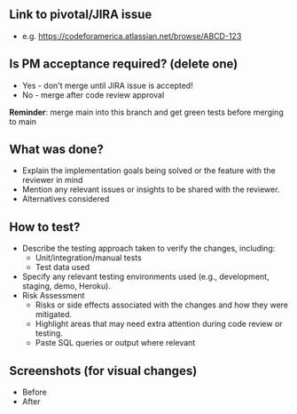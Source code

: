 ## Link to pivotal/JIRA issue
- e.g. https://codeforamerica.atlassian.net/browse/ABCD-123
## Is PM acceptance required? (delete one)
- Yes - don't merge until JIRA issue is accepted!
- No - merge after code review approval

**Reminder**: merge main into this branch and get green tests before merging to main
## What was done?
- Explain the implementation goals being solved or the feature with the reviewer in mind
- Mention any relevant issues or insights to be shared with the reviewer.
- Alternatives considered
## How to test?
- Describe the testing approach taken to verify the changes, including:
  - Unit/integration/manual tests
  - Test data used
- Specify any relevant testing environments used (e.g., development, staging, demo, Heroku).
- Risk Assessment
  - Risks or side effects associated with the changes and how they were mitigated.
  - Highlight areas that may need extra attention during code review or testing.
  - Paste SQL queries or output where relevant
## Screenshots (for visual changes)
- Before
- After
